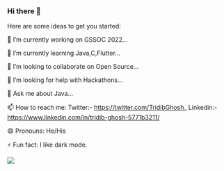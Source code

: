 ### Hi there 👋

Here are some ideas to get you started:

🔭 I’m currently working on GSSOC 2022...
 
🌱 I’m currently learning Java,C,Flutter...
 
👯 I’m looking to collaborate on Open Source...
 
🤔 I’m looking for help with Hackathons...
 
💬 Ask me about Java...
 
📫 How to reach me: Twitter:- https://twitter.com/TridibGhosh_  Linkedin:- https://www.linkedin.com/in/tridib-ghosh-5771b3211/
 
😄 Pronouns: He/His
 
⚡ Fun fact: I like dark mode.

 




<img src="https://github-readme-stats.vercel.app/api?username=Tridib11&&show_icons=true&title_color=ffffff&icon_color=bb2acf&text_color=daf7dc&bg_color=151515">
 

